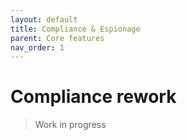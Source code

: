 ```yaml
---
layout: default
title: Compliance & Espionage
parent: Core features
nav_order: 1
---
```

# Compliance rework

> Work in progress